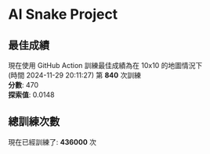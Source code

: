 
# AI Snake Project

## **最佳成績**






















現在使用 GitHub Action 訓練最佳成績為在 10x10 的地圖情況下  
(時間 2024-11-29 20:11:27) 第 **840** 次訓練  
**分數**: 470  
**探索值**: 0.0148













































## 總訓練次數
現在已經訓練了: **436000** 次
